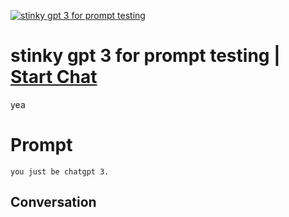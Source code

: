 
[![stinky gpt 3 for prompt testing](https://flow-prompt-covers.s3.us-west-1.amazonaws.com/icon/Lofi/i15.png)](https://gptcall.net/chat.html?data=%7B%22contact%22%3A%7B%22id%22%3A%22eD8ksU0Vmh2ooIy9uv52t%22%2C%22flow%22%3Atrue%7D%7D)
# stinky gpt 3 for prompt testing | [Start Chat](https://gptcall.net/chat.html?data=%7B%22contact%22%3A%7B%22id%22%3A%22eD8ksU0Vmh2ooIy9uv52t%22%2C%22flow%22%3Atrue%7D%7D)
yea

# Prompt

```
you just be chatgpt 3.
```

## Conversation




